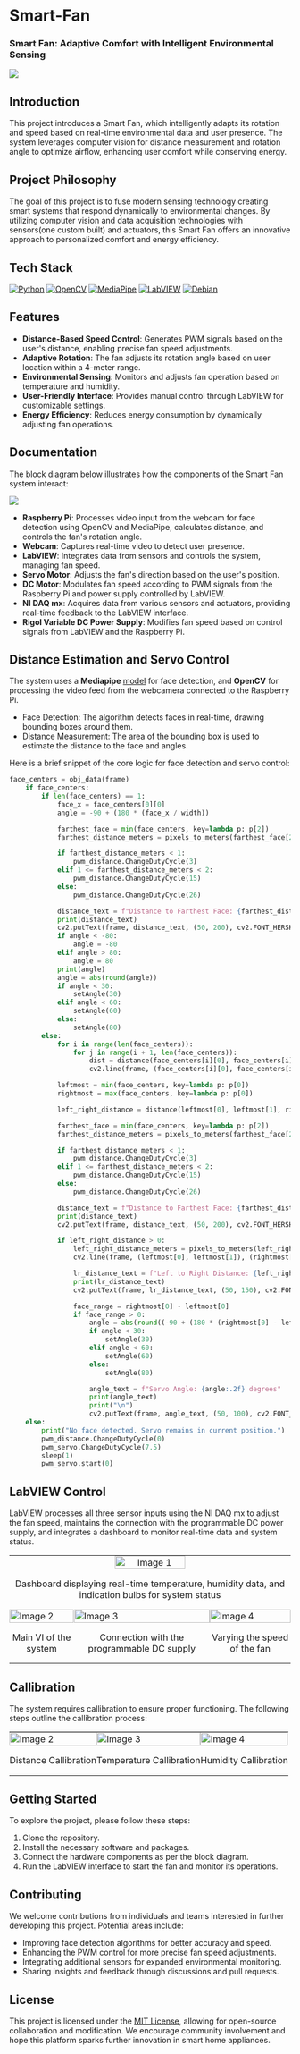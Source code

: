 # Smart-Fan
### Smart Fan: Adaptive Comfort with Intelligent Environmental Sensing

<img src="images\cover image.png"></img>

## Introduction

This project introduces a Smart Fan, which intelligently adapts its rotation and speed based on real-time environmental data and user presence. The system leverages computer vision for distance measurement and rotation angle to optimize airflow, enhancing user comfort while conserving energy.

## Project Philosophy

The goal of this project is to fuse modern sensing technology creating smart systems that respond dynamically to environmental changes. By utilizing computer vision and data acquisition technologies with sensors(one custom built) and actuators, this Smart Fan offers an innovative approach to personalized comfort and energy efficiency.

## Tech Stack

[![Python](https://img.shields.io/badge/Python-blue?logo=python&logoColor=yellow)](https://www.python.org/)
[![OpenCV](https://img.shields.io/badge/OpenCV-green?logo=opencv&logoColor=white)](https://opencv.org/)
[![MediaPipe](https://img.shields.io/badge/MediaPipe-orange?logo=google&logoColor=white)](https://google.github.io/mediapipe/)
[![LabVIEW](https://img.shields.io/badge/LabVIEW-yellow?logo=ni-labview&logoColor=white)](https://www.ni.com/en-us/shop/labview.html)
[![Debian](https://img.shields.io/badge/Debian-red?logo=debian&logoColor=white)](https://www.debian.org/)

## Features
- **Distance-Based Speed Control**: Generates PWM signals based on the user's distance, enabling precise fan speed adjustments.
- **Adaptive Rotation**: The fan adjusts its rotation angle based on user location within a 4-meter range.
- **Environmental Sensing**: Monitors and adjusts fan operation based on temperature and humidity.
- **User-Friendly Interface**: Provides manual control through LabVIEW for customizable settings.
- **Energy Efficiency**: Reduces energy consumption by dynamically adjusting fan operations.

## Documentation

The block diagram below illustrates how the components of the Smart Fan system interact:

<img src="images\block diagram.png"></img>

- **Raspberry Pi**: Processes video input from the webcam for face detection using OpenCV and MediaPipe, calculates distance, and controls the fan's rotation angle.
- **Webcam**: Captures real-time video to detect user presence.
- **LabVIEW**: Integrates data from sensors and controls the system, managing fan speed.
- **Servo Motor**: Adjusts the fan's direction based on the user's position.
- **DC Motor**: Modulates fan speed according to PWM signals from the Raspberry Pi and power supply controlled by LabVIEW.
- **NI DAQ mx**: Acquires data from various sensors and actuators, providing real-time feedback to the LabVIEW interface.
- **Rigol Variable DC Power Supply**: Modifies fan speed based on control signals from LabVIEW and the Raspberry Pi.

## Distance Estimation and Servo Control

The system uses a **Mediapipe** [model](https://ai.google.dev/edge/mediapipe/solutions/vision/face_detector) for face detection, and **OpenCV** for processing the video feed from the webcamera connected to the Raspberry Pi.

- Face Detection: The algorithm detects faces in real-time, drawing bounding boxes around them.
- Distance Measurement: The area of the bounding box is used to estimate the distance to the face and angles.

Here is a brief snippet of the core logic for face detection and servo control:

```python
face_centers = obj_data(frame)
    if face_centers:
        if len(face_centers) == 1:
            face_x = face_centers[0][0]
            angle = -90 + (180 * (face_x / width))

            farthest_face = min(face_centers, key=lambda p: p[2])
            farthest_distance_meters = pixels_to_meters(farthest_face[2])

            if farthest_distance_meters < 1:
                pwm_distance.ChangeDutyCycle(3)
            elif 1 <= farthest_distance_meters < 2:
                pwm_distance.ChangeDutyCycle(15)
            else:
                pwm_distance.ChangeDutyCycle(26)

            distance_text = f"Distance to Farthest Face: {farthest_distance_meters:.2f} m"
            print(distance_text)
            cv2.putText(frame, distance_text, (50, 200), cv2.FONT_HERSHEY_SIMPLEX, 1, (255, 0, 0), 2)
            if angle < -80:
                angle = -80
            elif angle > 80:
                angle = 80
            print(angle)
            angle = abs(round(angle))
            if angle < 30:
                setAngle(30)
            elif angle < 60:
                setAngle(60)
            else:
                setAngle(80)
        else:
            for i in range(len(face_centers)):
                for j in range(i + 1, len(face_centers)):
                    dist = distance(face_centers[i][0], face_centers[i][1], face_centers[j][0], face_centers[j][1])
                    cv2.line(frame, (face_centers[i][0], face_centers[i][1]), (face_centers[j][0], face_centers[j][1]), (0, 255, 0), 2)

            leftmost = min(face_centers, key=lambda p: p[0])
            rightmost = max(face_centers, key=lambda p: p[0])

            left_right_distance = distance(leftmost[0], leftmost[1], rightmost[0], rightmost[1])

            farthest_face = min(face_centers, key=lambda p: p[2])
            farthest_distance_meters = pixels_to_meters(farthest_face[2])

            if farthest_distance_meters < 1:
                pwm_distance.ChangeDutyCycle(3)
            elif 1 <= farthest_distance_meters < 2:
                pwm_distance.ChangeDutyCycle(15)
            else:
                pwm_distance.ChangeDutyCycle(26)

            distance_text = f"Distance to Farthest Face: {farthest_distance_meters:.2f} m"
            print(distance_text)
            cv2.putText(frame, distance_text, (50, 200), cv2.FONT_HERSHEY_SIMPLEX, 1, (255, 0, 0), 2)

            if left_right_distance > 0:
                left_right_distance_meters = pixels_to_meters(left_right_distance)
                cv2.line(frame, (leftmost[0], leftmost[1]), (rightmost[0], rightmost[1]), (255, 0, 0), 2)

                lr_distance_text = f"Left to Right Distance: {left_right_distance_meters:.2f} m"
                print(lr_distance_text)
                cv2.putText(frame, lr_distance_text, (50, 150), cv2.FONT_HERSHEY_SIMPLEX, 1, (255, 0, 0), 2)

                face_range = rightmost[0] - leftmost[0]
                if face_range > 0:
                    angle = abs(round((-90 + (180 * (rightmost[0] - leftmost[0]) / width))))
                    if angle < 30:
                        setAngle(30)
                    elif angle < 60:
                        setAngle(60)
                    else:
                        setAngle(80)

                    angle_text = f"Servo Angle: {angle:.2f} degrees"
                    print(angle_text)
                    print("\n")
                    cv2.putText(frame, angle_text, (50, 100), cv2.FONT_HERSHEY_SIMPLEX, 1, (255, 0, 0), 2)
    else:
        print("No face detected. Servo remains in current position.")
        pwm_distance.ChangeDutyCycle(0)
        pwm_servo.ChangeDutyCycle(7.5)
        sleep(1)
        pwm_servo.start(0)
```

## LabVIEW Control

LabVIEW processes all three sensor inputs using the NI DAQ mx to adjust the fan speed, maintains the connection with the programmable DC power supply, and integrates a dashboard to monitor real-time data and system status.

<table style="width: 100%; border-collapse: collapse;">
  <tr>
    <td style="padding: 0;" colspan="3" align="center">
      <img src="images/interface.png" alt="Image 1" style="width: 50%; height:50%; display: block;">
     <p align="center">Dashboard displaying real-time temperature, humidity data, and indication bulbs for system status</p>
    </td>
  </tr>
  <tr>
    <td style="padding: 0.1;">
     <img src="images/main vi.png" alt="Image 2" style="width: 100%; display: block;">
     <p align="center"> Main VI of the system</p>
    </td>
    <td style="padding: 0.1;">
     <img src="images/power supply connection.png" alt="Image 3" style="width: 100%; display: block;">
     <p align="center"> Connection with the programmable DC supply</p>
    </td>
    <td style="padding: 0.1;">
     <img src="images/fan speed regulation.png" alt="Image 4" style="width: 100%; display: block;">
     <p align="center"> Varying the speed of the fan</p>
    </td>
  </tr>
</table>

## Callibration

The system requires callibration to ensure proper functioning. The following steps outline the callibration process:

<table style="width: 100%; border-collapse: collapse;">
  <tr>
    <td style="padding: 0.2;">
     <img src="images/distance callibration.png" alt="Image 2" style="width: 100%; display: block;">
     <p align="center"> Distance Callibration</p>
    </td>
    <td style="padding: 0.2;">
     <img src="images\temperature callibration.png" alt="Image 3" style="width: 100%; display: block;">
     <p align="center">Temperature Callibration</p>
    </td>
    <td style="padding: 0.2;">
     <img src="images/humidity callibration.png" alt="Image 4" style="width: 100%; display: block;">
     <p align="center">Humidity Callibration</p>
    </td>
  </tr>
</table>

## Getting Started
To explore the project, please follow these steps:
 1) Clone the repository.
 2) Install the necessary software and packages.
 3) Connect the hardware components as per the block diagram.
 4) Run the LabVIEW interface to start the fan and monitor its operations.

## Contributing
We welcome contributions from individuals and teams interested in further developing this project. Potential areas include:
 - Improving face detection algorithms for better accuracy and speed.
 - Enhancing the PWM control for more precise fan speed adjustments.
 - Integrating additional sensors for expanded environmental monitoring.
 - Sharing insights and feedback through discussions and pull requests.

## License
This project is licensed under the [MIT License](https://choosealicense.com/licenses/mit/), allowing for open-source collaboration and modification. We encourage community involvement and hope this platform sparks further innovation in smart home appliances.





